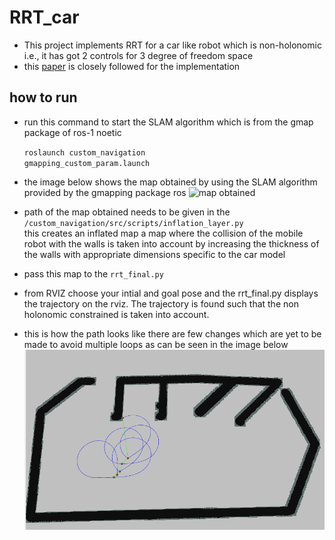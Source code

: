 # RRT_car

- This project implements RRT for a car like robot which is non-holonomic i.e., it has got 2 controls for 3 degree of freedom space
- this [paper](https://www.sciencedirect.com/science/article/pii/S1474667015343603#:~:text=Abstract,a%20control%20input%20selection%20approach) is closely followed for the implementation
## how to run


- run this command to start the SLAM algorithm which is from the gmap package of ros-1 noetic <br>


    <code>roslaunch custom_navigation gmapping_custom_param.launch</code>

- the image below shows the map obtained by using the SLAM algorithm provided by the gmapping package ros
![map obtained](custom_navigation/src/map_res.pgm)

- path of the map obtained needs to be given in the ``/custom_navigation/src/scripts/inflation_layer.py``<br>
this creates an inflated map a map where the collision of the mobile robot with the walls is taken into account by increasing the thickness of the walls with appropriate dimensions specific to the car model
- pass this map to the `rrt_final.py`
- from RVIZ choose your intial and goal pose and the rrt_final.py displays the trajectory on the rviz. The trajectory is found such that the non holonomic constrained is taken into account.

- this is how the path looks like there are few changes which are yet to be made to avoid multiple loops as can be seen in the image below
![path given by rrt](images/rrt_result.png)
